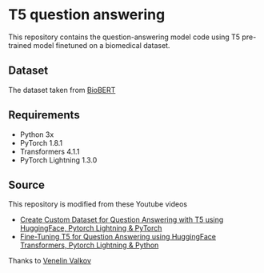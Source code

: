 # T5 question answering
This repository contains the question-answering model code using T5 pre-trained model finetuned on a biomedical dataset.

## Dataset
The dataset taken from [BioBERT]([https://link](https://github.com/dmis-lab/biobert))

## Requirements
- Python 3x
- PyTorch 1.8.1
- Transformers 4.1.1
- PyTorch Lightning 1.3.0

## Source
This repository is modified from these Youtube videos
- [Create Custom Dataset for Question Answering with T5 using HuggingFace, Pytorch Lightning & PyTorch]([https://link](https://www.youtube.com/watch?v=_l2wJb3QPdk&t=679s))
- [Fine-Tuning T5 for Question Answering using HuggingFace Transformers, Pytorch Lightning & Python]([https://link](https://www.youtube.com/watch?v=r6XY80Z9eSA))

Thanks to [Venelin Valkov]([https://link](https://www.youtube.com/channel/UCoW_WzQNJVAjxo4osNAxd_g))